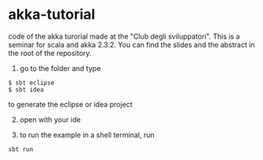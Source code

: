 akka-tutorial
=============

code of the akka turorial made at the "Club degli sviluppatori".
This is a seminar for scala and akka 2.3.2. You can find the slides and the abstract in the root of the repository.

1. go to the folder and type

```
$ sbt eclipse
$ sbt idea
``` 

to generate the eclipse or idea project

2. open with your ide

3. to run the example in a shell terminal, run

```
sbt run
```


